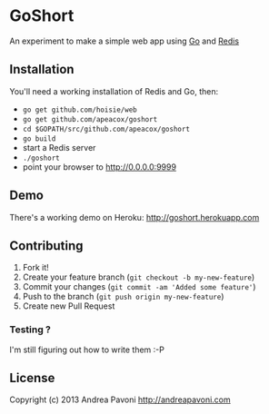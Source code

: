 # GoShort

An experiment to make a simple web app using [Go](http://golang.org) and [Redis](http://redis.io)

## Installation

You'll need a working installation of Redis and Go, then:

* ```go get github.com/hoisie/web```
* ```go get github.com/apeacox/goshort```
* ```cd $GOPATH/src/github.com/apeacox/goshort```
* ```go build```
* start a Redis server
* ```./goshort```
* point your browser to http://0.0.0.0:9999

## Demo

There's a working demo on Heroku: http://goshort.herokuapp.com

## Contributing

1. Fork it!
2. Create your feature branch (`git checkout -b my-new-feature`)
3. Commit your changes (`git commit -am 'Added some feature'`)
4. Push to the branch (`git push origin my-new-feature`)
5. Create new Pull Request

### Testing ?

I'm still figuring out how to write them :-P

## License

Copyright (c) 2013 Andrea Pavoni http://andreapavoni.com
